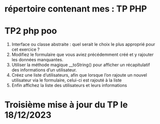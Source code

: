 # répertoire contenant mes : TP PHP 
# TP2 php poo
1. Interface ou classe abstraite : quel serait le choix le plus approprié pour cet exercice ?
2. Modifiez le formulaire que vous aviez précédemment créé et y rajouter les données 
manquantes.
3. Utiliser la méthode magique __toString() pour afficher un récapitulatif des informations d’un 
utilisateur. 
4. Créez une liste d’utilisateurs, afin que lorsque l’on rajoute un nouvel utilisateur via le 
formulaire, celui-ci est rajouté à la liste
5. Enfin affichez la liste des utilisateurs et leurs informations
# Troisième mise à jour du TP le 18/12/2023
